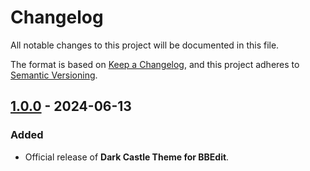 # Changelog

All notable changes to this project will be documented in this file.

The format is based on [Keep a Changelog](https://keepachangelog.com/en/1.1.0/),
and this project adheres to [Semantic Versioning](https://semver.org/spec/v2.0.0.html).

## [1.0.0] - 2024-06-13

### Added

- Official release of **Dark Castle Theme for BBEdit**.

[1.0.0]: https://github.com/scottgriv/Dark-Castle-BBEdit/releases/tag/v1.0.0
